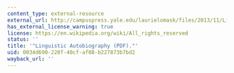 ```yaml
---
content_type: external-resource
external_url: http://campuspress.yale.edu/laurielomask/files/2013/11/Linguistic-autobiography.pdf
has_external_license_warning: true
license: https://en.wikipedia.org/wiki/All_rights_reserved
status: ''
title: '"Linguistic Autobiography (PDF)."'
uid: 0034d690-220f-40cf-af08-b227873b7bd2
wayback_url: ''
---
```

